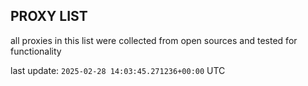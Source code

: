 ## PROXY LIST

all proxies in this list were collected from open sources and tested for functionality

last update: `2025-02-28 14:03:45.271236+00:00` UTC
